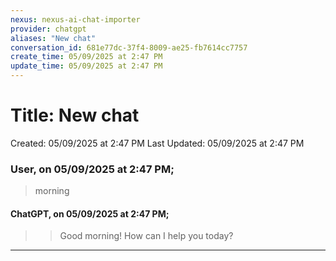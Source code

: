 ```yaml
---
nexus: nexus-ai-chat-importer
provider: chatgpt
aliases: "New chat"
conversation_id: 681e77dc-37f4-8009-ae25-fb7614cc7757
create_time: 05/09/2025 at 2:47 PM
update_time: 05/09/2025 at 2:47 PM
---
```


# Title: New chat

Created: 05/09/2025 at 2:47 PM
Last Updated: 05/09/2025 at 2:47 PM


### User, on 05/09/2025 at 2:47 PM;
> morning
<!-- UID: 4a2ccac9-5439-4918-9f43-cc88844132e3 -->


#### ChatGPT, on 05/09/2025 at 2:47 PM;
>> Good morning! How can I help you today?
<!-- UID: cef816da-4ae3-4b29-935c-9f6fb7da9d6e -->

---



